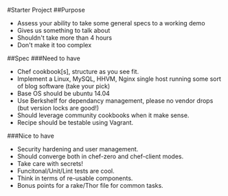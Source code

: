 #Starter Project
##Purpose
  * Assess your ability to take some general specs to a working demo
  * Gives us something to talk about
  * Shouldn't take more than 4 hours
  * Don't make it too complex

##Spec
###Need to have
  * Chef cookbook[s], structure as you see fit.
  * Implement a Linux, MySQL, HHVM, Nginx single host running some sort of blog software (take your pick)
  * Base OS should be ubuntu 14.04
  * Use Berkshelf for dependancy management, please no vendor drops (but version locks are good!)
  * Should leverage community cookbooks when it make sense.
  * Recipe should be testable using Vagrant.
 
  ###Nice to have
  * Security hardening and user management.
  * Should converge both in chef-zero and chef-client modes.
  * Take care with secrets!
  * Funcitonal/Unit/Lint tests are cool.
  * Think in terms of re-usable components.
  * Bonus points for a rake/Thor file for common tasks.


